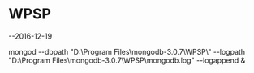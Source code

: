 # WPSP
--2016-12-19

mongod --dbpath "D:\Program Files\mongodb-3.0.7\WPSP\\" --logpath "D:\Program Files\mongodb-3.0.7\WPSP\mongodb.log" --logappend &





